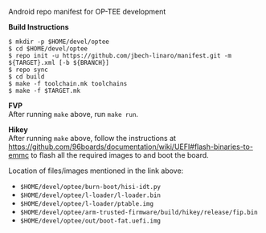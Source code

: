Android repo manifest for OP-TEE development

**Build Instructions**
```
$ mkdir -p $HOME/devel/optee
$ cd $HOME/devel/optee
$ repo init -u https://github.com/jbech-linaro/manifest.git -m ${TARGET}.xml [-b ${BRANCH}]
$ repo sync
$ cd build
$ make -f toolchain.mk toolchains
$ make -f $TARGET.mk
```

**FVP**<br>
After running `make` above, run `make run`.

**Hikey**<br>
After running `make` above, follow the instructions at https://github.com/96boards/documentation/wiki/UEFI#flash-binaries-to-emmc to flash all the required images to and boot the board.

Location of files/images mentioned in the link above:
* ```$HOME/devel/optee/burn-boot/hisi-idt.py```
* ```$HOME/devel/optee/l-loader/l-loader.bin```
* ```$HOME/devel/optee/l-loader/ptable.img```
* ```$HOME/devel/optee/arm-trusted-firmware/build/hikey/release/fip.bin```
* ```$HOME/devel/optee/out/boot-fat.uefi.img```
